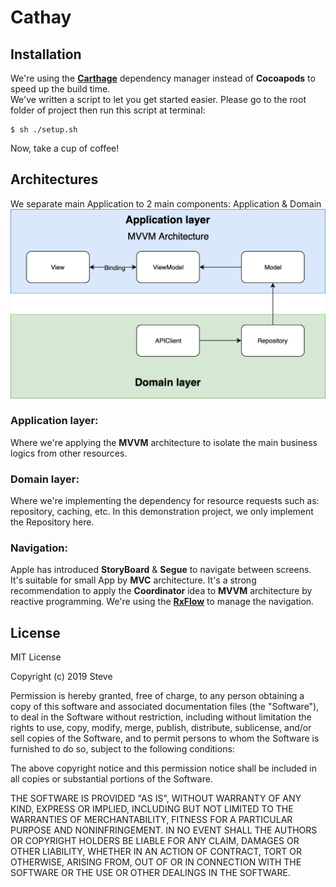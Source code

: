 # Cathay
## Installation
We're using the [**Carthage**](https://github.com/Carthage/Carthage) dependency manager instead of **Cocoapods** to speed up the build time. </br>
We've written a script to let you get started easier. Please go to the root folder of project then run this script at terminal:
```
$ sh ./setup.sh
```
Now, take a cup of coffee!

## Architectures
We separate main Application to 2 main components: Application & Domain
![](./srcs/app_architecture.png)

### Application layer:
Where we're applying the **MVVM** architecture to isolate the main business logics from other resources.

### Domain layer:
Where we're implementing the dependency for resource requests such as: repository, caching, etc. In this demonstration project, we only implement the Repository here.

### Navigation:
Apple has introduced **StoryBoard** & **Segue** to navigate between screens. It's suitable for small App by **MVC** architecture. It's a strong recommendation to apply the **Coordinator** idea to **MVVM** architecture by reactive programming. We're using the [**RxFlow**](https://github.com/RxSwiftCommunity/RxFlow) to manage the navigation.

## License

MIT License

Copyright (c) 2019 Steve

Permission is hereby granted, free of charge, to any person obtaining a copy
of this software and associated documentation files (the "Software"), to deal
in the Software without restriction, including without limitation the rights
to use, copy, modify, merge, publish, distribute, sublicense, and/or sell
copies of the Software, and to permit persons to whom the Software is
furnished to do so, subject to the following conditions:

The above copyright notice and this permission notice shall be included in all
copies or substantial portions of the Software.

THE SOFTWARE IS PROVIDED "AS IS", WITHOUT WARRANTY OF ANY KIND, EXPRESS OR
IMPLIED, INCLUDING BUT NOT LIMITED TO THE WARRANTIES OF MERCHANTABILITY,
FITNESS FOR A PARTICULAR PURPOSE AND NONINFRINGEMENT. IN NO EVENT SHALL THE
AUTHORS OR COPYRIGHT HOLDERS BE LIABLE FOR ANY CLAIM, DAMAGES OR OTHER
LIABILITY, WHETHER IN AN ACTION OF CONTRACT, TORT OR OTHERWISE, ARISING FROM,
OUT OF OR IN CONNECTION WITH THE SOFTWARE OR THE USE OR OTHER DEALINGS IN THE
SOFTWARE.
